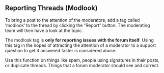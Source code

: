 ## Reporting Threads (Modlook)

To bring a post to the attention of the moderators, add a tag called ‘modlook’ to the thread by clicking the “Report” button. The moderating team will then have a look at the topic.

The modlook tag is **only for reporting issues with the forum itself**. Using this tag in the hopes of attracting the attention of a moderator to a support question to get it answered faster is considered abuse.

Use this function on things like spam, people using signatures in their posts, or duplicate threads. Things that a forum moderator should see and correct.